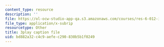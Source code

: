 ```yaml
---
content_type: resource
description: ''
file: https://ol-ocw-studio-app-qa.s3.amazonaws.com/courses/res-6-012-introduction-to-probability-spring-2018/bd882a32c4c9aefec290830b5b1f0249_6-gN0dDHU-4.srt
file_type: application/x-subrip
resourcetype: Other
title: 3play caption file
uid: bd882a32-c4c9-aefe-c290-830b5b1f0249
---
```

